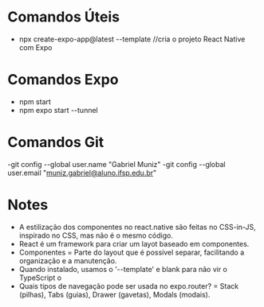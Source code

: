 # Comandos Úteis

- npx create-expo-app@latest --template //cria o projeto React Native com Expo

# Comandos Expo

- npm start 
- npm expo start --tunnel

# Comandos Git 
-git config --global user.name "Gabriel Muniz"
-git config --global user.email "muniz.gabriel@aluno.ifsp.edu.br"

# Notes
- A estilização dos componentes no react.native são feitas no CSS-in-JS, inspirado no CSS, mas não é o mesmo código.
- React é um framework para criar um layot baseado em componentes.
- Componentes = Parte do layout que é possível separar, facilitando a organização e a manutenção.
- Quando instalado, usamos o '--template' e blank para não vir o TypeScript o
- Quais tipos de navegação pode ser usada no expo.router? = Stack (pilhas), Tabs (guias), Drawer (gavetas), Modals (modais).